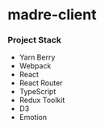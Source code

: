 # madre-client

### Project Stack

- Yarn Berry
- Webpack
- React
- React Router
- TypeScript
- Redux Toolkit
- D3
- Emotion